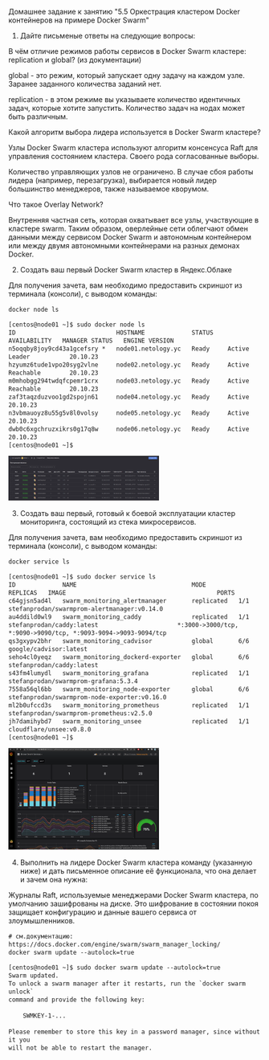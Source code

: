 Домашнее задание к занятию "5.5 Оркестрация кластером Docker контейнеров на примере Docker Swarm"  

1. Дайте письменые ответы на следующие вопросы:  

В чём отличие режимов работы сервисов в Docker Swarm кластере: replication и global?  (из документации)  

global - это режим, который запускает одну задачу на каждом узле. Заранее заданного количества заданий нет.  

replication - в этом режиме вы указываете количество идентичных задач, которые хотите запустить. Количество задач на нодах может быть различным.  

Какой алгоритм выбора лидера используется в Docker Swarm кластере?  

Узлы Docker Swarm кластера используют алгоритм консенсуса Raft для управления состоянием кластера. Своего рода согласованные выборы.  

Количество управляющих узлов не ограничено. В случае сбоя работы лидера (например, перезагрузка), выбирается новый лидер большинство менеджеров, также называемое кворумом.  

Что такое Overlay Network?  

Внутренняя частная сеть, которая охватывает все узлы, участвующие в кластере swarm. Таким образом, оверлейные сети облегчают обмен данными между сервисом Docker Swarm и автономным контейнером или между двумя автономными контейнерами на разных демонах Docker.  

2. Создать ваш первый Docker Swarm кластер в Яндекс.Облаке  

Для получения зачета, вам необходимо предоставить скриншот из терминала (консоли), с выводом команды:   

```
docker node ls

```

```
[centos@node01 ~]$ sudo docker node ls
ID                            HOSTNAME             STATUS    AVAILABILITY   MANAGER STATUS   ENGINE VERSION
n5oqqby8joy9cd43a1gcefsry *   node01.netology.yc   Ready     Active         Leader           20.10.23
hzyumz6tude1vpo20syg2vlne     node02.netology.yc   Ready     Active         Reachable        20.10.23
m0mhobgg294twdqfcpemr1crx     node03.netology.yc   Ready     Active         Reachable        20.10.23
zaf3taqzduzvoo1gd2spojn61     node04.netology.yc   Ready     Active                          20.10.23
n3vbmauoyz8u55g5v8l0volsy     node05.netology.yc   Ready     Active                          20.10.23
dwb0c6xgchruzxikrs0g17q8w     node06.netology.yc   Ready     Active                          20.10.23
[centos@node01 ~]$ 

```
<img
  src="https://github.com/Serg2211/devops-netology/blob/main/dz/virt-docker-swarm/images/1.png"
  alt="image 1.png"
  title="image 1.png"
  style="display: inline-block; margin: 0 auto; max-width: 300px">

3. Создать ваш первый, готовый к боевой эксплуатации кластер мониторинга, состоящий из стека микросервисов.  

Для получения зачета, вам необходимо предоставить скриншот из терминала (консоли), с выводом команды:  

```
docker service ls

```

```
[centos@node01 ~]$ sudo docker service ls
ID             NAME                                MODE         REPLICAS   IMAGE                                          PORTS
c64gjsn5ad4l   swarm_monitoring_alertmanager       replicated   1/1        stefanprodan/swarmprom-alertmanager:v0.14.0    
au4ddild0wl9   swarm_monitoring_caddy              replicated   1/1        stefanprodan/caddy:latest                      *:3000->3000/tcp, *:9090->9090/tcp, *:9093-9094->9093-9094/tcp
qs3gxypv2bhr   swarm_monitoring_cadvisor           global       6/6        google/cadvisor:latest                         
seho4cl0yeqz   swarm_monitoring_dockerd-exporter   global       6/6        stefanprodan/caddy:latest                      
s43fm4lumydl   swarm_monitoring_grafana            replicated   1/1        stefanprodan/swarmprom-grafana:5.3.4           
7558a56ql6bb   swarm_monitoring_node-exporter      global       6/6        stefanprodan/swarmprom-node-exporter:v0.16.0   
ml2b0ufccd3s   swarm_monitoring_prometheus         replicated   1/1        stefanprodan/swarmprom-prometheus:v2.5.0       
jh7damihybd7   swarm_monitoring_unsee              replicated   1/1        cloudflare/unsee:v0.8.0                        
[centos@node01 ~]$ 

```
  
<img
  src="https://github.com/Serg2211/devops-netology/blob/main/dz/virt-docker-swarm/images/2-2.png"
  alt="image 2-2.png"
  title="image 2-2.png"
  style="display: inline-block; margin: 0 auto; max-width: 300px">
  
  
4. Выполнить на лидере Docker Swarm кластера команду (указанную ниже) и дать письменное описание её функционала, что она делает и зачем она нужна:   

Журналы Raft, используемые менеджерами Docker Swarm кластера, по умолчанию зашифрованы на диске. Это шифрование в состоянии покоя защищает конфигурацию и данные вашего сервиса от злоумышленников.

```
# см.документацию: https://docs.docker.com/engine/swarm/swarm_manager_locking/
docker swarm update --autolock=true
```  
```
[centos@node01 ~]$ sudo docker swarm update --autolock=true
Swarm updated.
To unlock a swarm manager after it restarts, run the `docker swarm unlock`
command and provide the following key:

    SWMKEY-1-...

Please remember to store this key in a password manager, since without it you
will not be able to restart the manager.

```